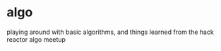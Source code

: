 algo
====

playing around with basic algorithms, and things learned from the hack reactor algo meetup
